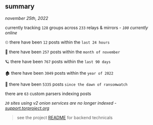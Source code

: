 
## summary
_november 25th, 2022_

currently tracking `128` groups across `233` relays & mirrors - _`100` currently online_

⏲ there have been `12` posts within the `last 24 hours`

🦈 there have been `257` posts within the `month of november`

🪐 there have been `767` posts within the `last 90 days`

🏚 there have been `3049` posts within the `year of 2022`

🦕 there have been `5335` posts `since the dawn of ransomwatch`

there are `63` custom parsers indexing posts

_`20` sites using v2 onion services are no longer indexed - [support.torproject.org](https://support.torproject.org/onionservices/v2-deprecation/)_

> see the project [README](https://github.com/joshhighet/ransomwatch#ransomwatch--) for backend technicals
